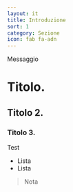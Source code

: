 ```yaml
---
layout: it
title: Introduzione
sort: 1
category: Sezione
icon: fab fa-adn
---
```

<p class="message">
   Messaggio
</p>

# Titolo.
## Titolo 2.
### Titolo 3.

Test

- Lista
- Lista

> Nota